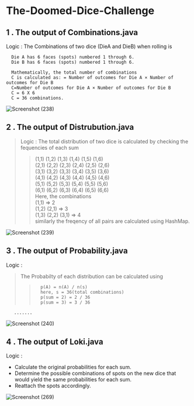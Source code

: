 # The-Doomed-Dice-Challenge

## 1 . The output of Combinations.java

Logic : 
      The Combinations of two dice (DieA and DieB) when rolling is

      Die A has 6 faces (spots) numbered 1 through 6.
      Die B has 6 faces (spots) numbered 1 through 6.
      
      Mathematically, the total number of combinations  
      C is calculated as: = Number of outcomes for Die A × Number of outcomes for Die B
      C=Number of outcomes for Die A × Number of outcomes for Die B
      C = 6 X 6
      C = 36 combinations.


![Screenshot (238)](https://github.com/2126ReshmaB/The-Doomed-Dice-Challenge/assets/118461173/880c800e-c109-40df-bf1d-0cfa6a5ad1c6)

## 2 . The output of Distrubution.java

> Logic : 
> The total distribution of two dice is calculated by checking the fequencies of each sum
>> (1,1) (1,2) (1,3) (1,4) (1,5) (1,6) <br/>
>> (2,1) (2,2) (2,3) (2,4) (2,5) (2,6) <br/>
>> (3,1) (3,2) (3,3) (3,4) (3,5) (3,6) <br/>
>> (4,1) (4,2) (4,3) (4,4) (4,5) (4,6) <br/> 
>> (5,1) (5,2) (5,3) (5,4) (5,5) (5,6)<br/>
>> (6,1) (6,2) (6,3) (6,4) (6,5) (6,6)<br/>
> Here, the combinations<br/>
>      (1,1) => 2 <br/>
>      (1,2) (2,1) => 3<br/>
>      (1,3) (2,2) (3,1) => 4<br/>
>      similarly the freqency of all pairs are calculated using HashMap.


![Screenshot (239)](https://github.com/2126ReshmaB/The-Doomed-Dice-Challenge/assets/118461173/ad8d2d36-7259-46de-b6cb-c97eb3501ae3)

## 3 . The output of Probability.java
Logic :
>The Probabilty of each distribution can be calculated using
>>       p(A) = n(A) / n(s) 
>>       here, s = 36(total combinations)
>>       p(sum = 2) = 2 / 36
>>       p(sum = 3) = 3 / 36
       .......
![Screenshot (240)](https://github.com/2126ReshmaB/The-Doomed-Dice-Challenge/assets/118461173/9a7ecd5c-dba1-41ce-9ae9-aa181f99ab64)

## 4 . The output of Loki.java
Logic :
+ Calculate the original probabilities for each sum.
+ Determine the possible combinations of spots on the new dice that would yield the same probabilities for each sum.
+ Reattach the spots accordingly.


![Screenshot (269)](https://github.com/2126ReshmaB/The-Doomed-Dice-Challenge/assets/118461173/c2929ad0-6395-44c8-a97b-7c737207fc5b)

